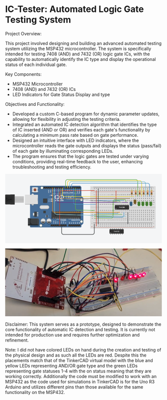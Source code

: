 # IC-Tester: Automated Logic Gate Testing System

Project Overview:

This project involved designing and building an advanced automated testing system utilizing the MSP432 microcontroller. The system is specifically intended for testing 7408 (AND) and 7432 (OR) logic gate ICs, with the capability to automatically identify the IC type and display the operational status of each individual gate.

Key Components:
- MSP432 Microcontroller
- 7408 (AND) and 7432 (OR) ICs
- LED Indicators for Gate Status Display and type

Objectives and Functionality:
- Developed a custom C-based program for dynamic parameter updates, allowing for flexibility in adjusting the testing criteria.
- Integrated an automated IC detection algorithm that identifies the type of IC inserted (AND or OR) and verifies each gate's functionality by calculating a minimum pass rate based on gate performance.
- Designed an intuitive interface with LED indicators, where the microcontroller reads the gate outputs and displays the status (pass/fail) of each gate by illuminating corresponding LEDs.
- The program ensures that the logic gates are tested under varying conditions, providing real-time feedback to the user, enhancing troubleshooting and testing efficiency.

![TinkerCAD Design](Images/ICtestertesting.png)

![TinkerCAD Design](Images/ICtesterproofofconcept.png)



Disclaimer: This system serves as a prototype, designed to demonstrate the core functionality of automatic IC detection and testing. It is currently not intended for production use and requires further optimization and refinement.

Note: I did not have colored LEDs on hand during the creation and testing of the physical design and as such all the LEDs are red. Despite this the placements match that of the TinkerCAD virtual model with the blue and yellow LEDs representing AND/OR gate type and the green LEDs representing gate statuses 1-4 with the on status meaning that they are working correctly. Additionally the code must be modified to work with an MSP432 as the code used for simulations in TinkerCAD is for the Uno R3 Arduino and utilizes different pins than those available for the same functionality on the MSP432.

